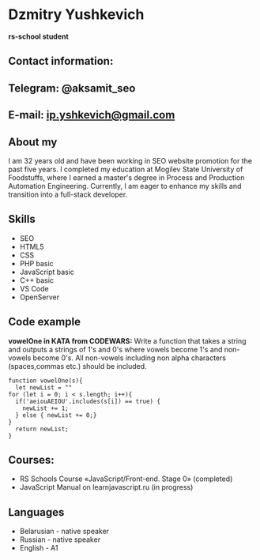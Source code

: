 # Dzmitry Yushkevich
**rs-school student**
## Contact information:
**Telegram:** @aksamit_seo
---
**E-mail:** ip.yshkevich@gmail.com
---
## About my
I am 32 years old and have been working in SEO website promotion for the past five years. I completed my education at Mogilev State University of Foodstuffs, where I earned a master's degree in Process and Production Automation Engineering. Currently, I am eager to enhance my skills and transition into a full-stack developer.

## Skills
* SEO
* HTML5
* CSS
* PHP basic
* JavaScript basic
* C++ basic
* VS Code
* OpenServer

## Code example
**vowelOne in KATA from CODEWARS:** Write a function that takes a string and outputs a strings of 1's and 0's where vowels become 1's and non-vowels become 0's.
All non-vowels including non alpha characters (spaces,commas etc.) should be included.
```
function vowelOne(s){
  let newList = ""
for (let i = 0; i < s.length; i++){
  if('aeiouAEIOU'.includes(s[i]) == true) {
    newList += 1;
  } else { newList += 0;}
}
  return newList;
}
```
## Courses:
* RS Schools Course «JavaScript/Front-end. Stage 0» (completed)
* JavaScript Manual on learnjavascript.ru (in progress)

## Languages
* Belarusian - native speaker
* Russian - native speaker
* English - A1